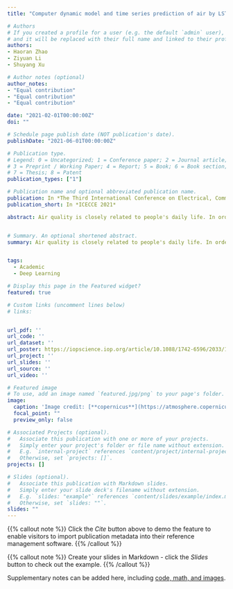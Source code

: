 ```yaml
---
title: "Computer dynamic model and time series prediction of air by LSTM recurrent neural network"

# Authors
# If you created a profile for a user (e.g. the default `admin` user), write the username (folder name) here 
# and it will be replaced with their full name and linked to their profile.
authors:
- Haoran Zhao
- Ziyuan Li
- Shuyang Xu

# Author notes (optional)
author_notes:
- "Equal contribution"
- "Equal contribution"
- "Equal contribution"

date: "2021-02-01T00:00:00Z"
doi: ""

# Schedule page publish date (NOT publication's date).
publishDate: "2021-06-01T00:00:00Z"

# Publication type.
# Legend: 0 = Uncategorized; 1 = Conference paper; 2 = Journal article;
# 3 = Preprint / Working Paper; 4 = Report; 5 = Book; 6 = Book section;
# 7 = Thesis; 8 = Patent
publication_types: ["1"]

# Publication name and optional abbreviated publication name.
publication: In *The Third International Conference on Electrical, Communication and Computer Engineering*
publication_short: In *ICECCE 2021*

abstract: Air quality is closely related to people's daily life. In order to predict air quality with high accuracy, the air pollution monitoring data of Lanzhou City from May 13, 2015 to April 18, 2020 is used as the basis, and the LSTM model based on the deep learning library TensorFlow is used to predict the air quality of Lanzhou City and compared with the RNN model. The experimental results show that the mean square error of the model is 39.579212, which is more accurate than the RNN model but takes a longer time, and provides a new prediction method with the scientific and reasonable theoretical basis for air pollution prevention and control work.


# Summary. An optional shortened abstract.
summary: Air quality is closely related to people's daily life. In order to predict air quality with high accuracy, the air pollution monitoring data of Lanzhou City from May 13, 2015 to April 18, 2020 is used as the basis, and the LSTM model based on the deep learning library TensorFlow is used to predict the air quality of Lanzhou City and compared with the RNN model. The experimental results show that the mean square error of the model is 39.579212, which is more accurate than the RNN model but takes a longer time, and provides a new prediction method with the scientific and reasonable theoretical basis for air pollution prevention and control work.


tags: 
  - Academic
  - Deep Learning

# Display this page in the Featured widget?
featured: true

# Custom links (uncomment lines below)
# links:


url_pdf: ''
url_code: ''
url_dataset: ''
url_poster: https://iopscience.iop.org/article/10.1088/1742-6596/2033/1/012085
url_project: ''
url_slides: ''
url_source: ''
url_video: ''

# Featured image
# To use, add an image named `featured.jpg/png` to your page's folder. 
image:
  caption: 'Image credit: [**copernicus**](https://atmosphere.copernicus.eu/air-quality)'
  focal_point: ""
  preview_only: false

# Associated Projects (optional).
#   Associate this publication with one or more of your projects.
#   Simply enter your project's folder or file name without extension.
#   E.g. `internal-project` references `content/project/internal-project/index.md`.
#   Otherwise, set `projects: []`.
projects: []

# Slides (optional).
#   Associate this publication with Markdown slides.
#   Simply enter your slide deck's filename without extension.
#   E.g. `slides: "example"` references `content/slides/example/index.md`.
#   Otherwise, set `slides: ""`.
slides: ""
---
```


{{% callout note %}}
Click the *Cite* button above to demo the feature to enable visitors to import publication metadata into their reference management software.
{{% /callout %}}

{{% callout note %}}
Create your slides in Markdown - click the *Slides* button to check out the example.
{{% /callout %}}

Supplementary notes can be added here, including [code, math, and images](https://wowchemy.com/docs/writing-markdown-latex/).
